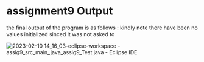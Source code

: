 # assignment9 Output

the final output of the program is as follows : 
kindly note there have been no values initialized sinced it was not asked to

![2023-02-10 14_16_03-eclipse-workspace - assig9_src_main_java_assig9_Test java - Eclipse IDE](https://user-images.githubusercontent.com/85564422/218045680-0622c221-bb23-410b-a6fe-8f3179baecf3.png)
